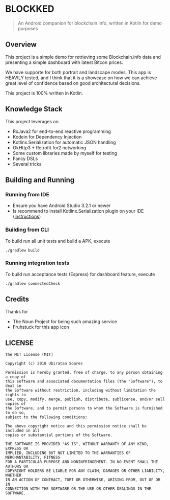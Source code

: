 # BLOCKKED

> An Android companion for blockchain.info, written in Kotlin for demo purposes

## Overview

This project is a simple demo for retrieving some Blockchain.info data and presenting a simple dashboard with latest Bitcon prices.

We have supporte for both portrait and landscape modes. This app is HEAVILY tested, and I think that it is a showcase on how we can achieve great level of confidence based on good architectural decisions.

This project is 100% written in Kotlin.

## Knowledge Stack

This project leverages on

- RxJava2 for end-to-end reactive programming
- Kodein for Dependency Injection
- Kotlinx.Serialization for automatic JSON handling
- OkHttp3 + Retrofit for2 networking
- Some custom libraries made by myself for testing
- Fancy DSLs
- Several tricks


## Building and Running

### Running from IDE

- Ensure you have Android Studio 3.2.1 or newer
- Is recommend to install Kotlinx.Serialization plugin on your IDE ([instructions](https://github.com/Kotlin/kotlinx.serialization))

### Building from CLI

To build run all unit tests and build a APK, execute

```
./gradlew build
```

### Running integration tests

To build run acceptance tests (Espress) for dashboard feature, execute

```
./gradlew connectedCheck
```

## Credits

Thanks for 

- The Noun Project for being such amazing service
- Fruhstuck for this app icon

## LICENSE

```
The MIT License (MIT)

Copyright (c) 2018 Ubiratan Soares

Permission is hereby granted, free of charge, to any person obtaining a copy of
this software and associated documentation files (the "Software"), to deal in
the Software without restriction, including without limitation the rights to
use, copy, modify, merge, publish, distribute, sublicense, and/or sell copies of
the Software, and to permit persons to whom the Software is furnished to do so,
subject to the following conditions:

The above copyright notice and this permission notice shall be included in all
copies or substantial portions of the Software.

THE SOFTWARE IS PROVIDED "AS IS", WITHOUT WARRANTY OF ANY KIND, EXPRESS OR
IMPLIED, INCLUDING BUT NOT LIMITED TO THE WARRANTIES OF MERCHANTABILITY, FITNESS
FOR A PARTICULAR PURPOSE AND NONINFRINGEMENT. IN NO EVENT SHALL THE AUTHORS OR
COPYRIGHT HOLDERS BE LIABLE FOR ANY CLAIM, DAMAGES OR OTHER LIABILITY, WHETHER
IN AN ACTION OF CONTRACT, TORT OR OTHERWISE, ARISING FROM, OUT OF OR IN
CONNECTION WITH THE SOFTWARE OR THE USE OR OTHER DEALINGS IN THE SOFTWARE.
```